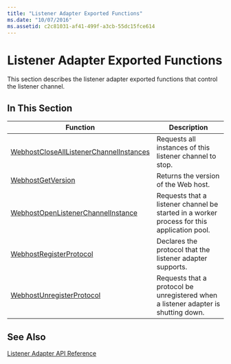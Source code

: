 ```yaml
---
title: "Listener Adapter Exported Functions"
ms.date: "10/07/2016"
ms.assetid: c2c81031-af41-499f-a3cb-55dc15fce614
---
```

# Listener Adapter Exported Functions
This section describes the listener adapter exported functions that control the listener channel.  
  
## In This Section  
  
|Function|Description|  
|--------------|-----------------|  
|[WebhostCloseAllListenerChannelInstances](../../web-development-reference/native-code-api-reference/webhostclosealllistenerchannelinstances-function.md)|Requests all instances of this listener channel to stop.|  
|[WebhostGetVersion](../../web-development-reference/native-code-api-reference/webhostgetversion-function.md)|Returns the version of the Web host.|  
|[WebhostOpenListenerChannelInstance](../../web-development-reference/native-code-api-reference/webhostopenlistenerchannelinstance-function.md)|Requests that a listener channel be started in a worker process for this application pool.|  
|[WebhostRegisterProtocol](../../web-development-reference/native-code-api-reference/webhostregisterprotocol-function.md)|Declares the protocol that the listener adapter supports.|  
|[WebhostUnregisterProtocol](../../web-development-reference/native-code-api-reference/webhostunregisterprotocol-function.md)|Requests that a protocol be unregistered when a listener adapter is shutting down.|  
  
## See Also  
 [Listener Adapter API Reference](../../web-development-reference/native-code-api-reference/listener-adapter-api-reference.md)